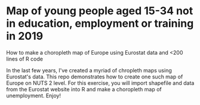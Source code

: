 # Map of young people aged 15-34 not in education, employment or training in 2019
How to make a choropleth map of Europe using Eurostat data and <200 lines of R code

In the last few years, I've created a myriad of chropleth maps using Eurostat's data. This repo demonstrates how to create one such map of Europe on NUTS 2 level. For this exercise, you will import shapefile and data from the Eurostat website into R and make a choropleth map of unemployment. Enjoy!
